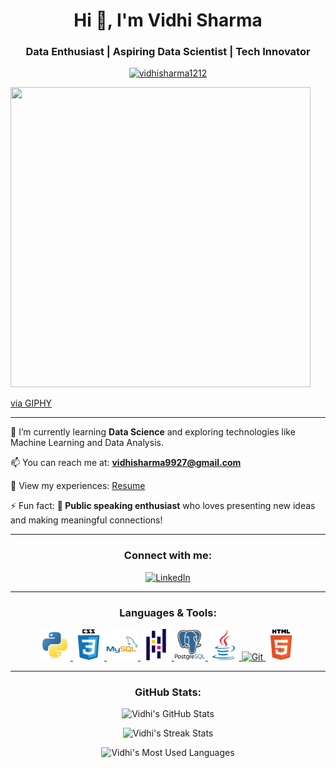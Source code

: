 <h1 align="center">
  Hi 👋, I'm Vidhi Sharma
  
</h1>
<h3 align="center">
  Data Enthusiast | Aspiring Data Scientist | Tech Innovator
</h3>

<p align="center">
  <a href="https://github.com/ryo-ma/github-profile-trophy">
    <img src="https://github-profile-trophy.vercel.app/?username=vidhisharma1212&theme=dark&no-frame=true&row=1&column=4" alt="vidhisharma1212" />
  </a>
</p>

<p align="center">
  
  <image src="https://giphy.com/embed/LaVp0AyqR5bGsC5Cbm" width="480" height="480" style="" frameBorder="0" class="giphy-embed" allowFullScreen></iframe><p><a href="https://giphy.com/gifs/pudgypenguins-lie-dev-data-doesnt-LaVp0AyqR5bGsC5Cbm">via GIPHY</a></p>
</p>

---

<p align="left">
  🌱 I’m currently learning <strong>Data Science</strong> and exploring technologies like Machine Learning and Data Analysis.
</p>

<p align="left">
  📫 You can reach me at: <strong><a href="mailto:vidhisharma9927@gmail.com">vidhisharma9927@gmail.com</a></strong>
</p>

<p align="left">
  📄 View my experiences: <a href="https://drive.google.com/file/d/1rXNIyINg5a1ODBxCe3QI8dfoWikE9E2A/view?usp=sharing" target="_blank">Resume</a>
</p>

<p align="left">
  ⚡ Fun fact: <strong>🎤 Public speaking enthusiast</strong> who loves presenting new ideas and making meaningful connections!
</p>

---

<h3 align="center">Connect with me:</h3>
<p align="center">
  <a href="https://www.linkedin.com/in/vidhi-sharma-4b182927a" target="blank">
    <img src="https://raw.githubusercontent.com/rahuldkjain/github-profile-readme-generator/master/src/images/icons/Social/linked-in-alt.svg" alt="LinkedIn" height="40" width="40" />
  </a>
</p>

---

<h3 align="center">Languages & Tools:</h3>
<p align="center">
  <a href="https://www.python.org" target="_blank">
    <img src="https://raw.githubusercontent.com/devicons/devicon/master/icons/python/python-original.svg" alt="Python" width="50" height="50" />
  </a>
  <a href="https://www.w3schools.com/css/" target="_blank">
    <img src="https://raw.githubusercontent.com/devicons/devicon/master/icons/css3/css3-original-wordmark.svg" alt="CSS" width="50" height="50" />
  </a>
  <a href="https://www.mysql.com/" target="_blank">
    <img src="https://raw.githubusercontent.com/devicons/devicon/master/icons/mysql/mysql-original-wordmark.svg" alt="MySQL" width="50" height="50" />
  </a>
  <a href="https://pandas.pydata.org/" target="_blank">
    <img src="https://raw.githubusercontent.com/devicons/devicon/2ae2a900d2f041da66e950e4d48052658d850630/icons/pandas/pandas-original.svg" alt="Pandas" width="50" height="50" />
  </a>
  <a href="https://www.postgresql.org" target="_blank">
    <img src="https://raw.githubusercontent.com/devicons/devicon/master/icons/postgresql/postgresql-original-wordmark.svg" alt="PostgreSQL" width="50" height="50" />
  </a>
  <a href="https://www.java.com" target="_blank">
    <img src="https://raw.githubusercontent.com/devicons/devicon/master/icons/java/java-original.svg" alt="Java" width="50" height="50" />
  </a>
  <a href="https://git-scm.com/" target="_blank">
    <img src="https://www.vectorlogo.zone/logos/git-scm/git-scm-icon.svg" alt="Git" width="50" height="50" />
  </a>
  <a href="https://www.w3.org/html/" target="_blank">
    <img src="https://raw.githubusercontent.com/devicons/devicon/master/icons/html5/html5-original-wordmark.svg" alt="HTML5" width="50" height="50" />
  </a>
</p>

---

<h3 align="center">GitHub Stats:</h3>
<p align="center">
  <img src="https://github-readme-stats.vercel.app/api?username=vidhisharma1212&show_icons=true&theme=dark&locale=en" alt="Vidhi's GitHub Stats" />
</p>

<p align="center">
  <img src="https://github-readme-streak-stats.herokuapp.com/?user=vidhisharma1212&theme=dark" alt="Vidhi's Streak Stats" />
</p>

<p align="center">
  <img src="https://github-readme-stats.vercel.app/api/top-langs?username=vidhisharma1212&show_icons=true&theme=dark&locale=en&layout=compact" alt="Vidhi's Most Used Languages" />
</p>
